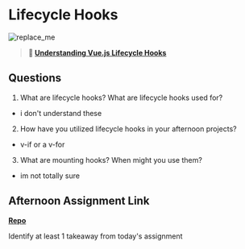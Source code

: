 # Lifecycle Hooks

![replace_me](https://codeworks.blob.core.windows.net/public/assets/img/illustrations/placeholder.svg)

> **📖 [Understanding Vue.js Lifecycle Hooks](https://codeworksacademy.com/fs-student-guide/resources/wk6/03-Vue-Lifecycle-Hooks)**

## Questions

1. What are lifecycle hooks? What are lifecycle hooks used for?
  - i don't understand these
2. How have you utilized lifecycle hooks in your afternoon projects?
  - v-if or a v-for
3. What are mounting hooks? When might you use them?
  - im not totally sure
## Afternoon Assignment Link

**[Repo](https://github.com/Parker-ward/winter23_gregslist_vue)**

Identify at least 1 takeaway from today's assignment
